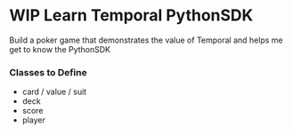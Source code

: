 # WIP Learn Temporal PythonSDK
Build a poker game that demonstrates the value of Temporal and helps me get to know the PythonSDK

### Classes to Define
- card / value / suit
- deck
- score
- player
